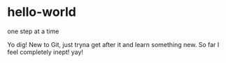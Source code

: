 # hello-world
one step at a time

Yo dig!
New to Git, just tryna get after it and learn something new. So far I feel completely inept! yay!
